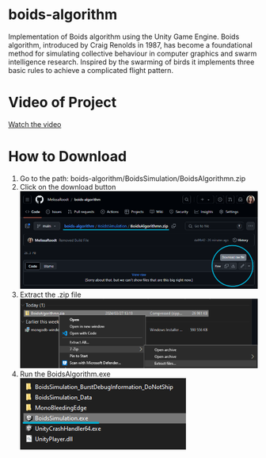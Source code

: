 # boids-algorithm
Implementation of Boids algorithm using the Unity Game Engine. Boids algorithm, introduced by Craig Renolds in 1987, has become a foundational method for simulating collective behaviour in computer graphics and swarm intelligence research. Inspired by the swarming of birds it implements three basic rules to achieve a complicated flight pattern.

# Video of Project
[Watch the video](https://youtu.be/a6eu54CsfB8)

# How to Download
1. Go to the path: boids-algorithm/BoidsSimulation/BoidsAlgorithmn.zip
2. Click on the download button
![Sample Image](./Resources/howToDownload.png)
3. Extract the .zip file
![Sample Image](./Resources/howToExtract.png)
4. Run the BoidsAlgorithm.exe
![Sample Image](./Resources/howToPlay.png)
